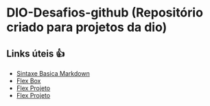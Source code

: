 # DIO-Desafios-github (Repositório criado para projetos da dio)

## Links úteis 👍
- [Sintaxe Basica Markdown](https://www.markdownguide.org/basic-syntax/)
- [Flex Box](https://css-tricks.com/snippets/css/a-guide-to-flexbox/)
- [Flex Projeto](https://xxmiguelhubxx.github.io/Repositorio-Projetos-DIO/Projetos-DIO/flex-projeto/)
- [Flex Projeto](https://xxmiguelhubxx.github.io/Repositorio-Projetos-DIO/Projetos-DIO/projeto-landing-page-instagram/)
